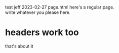 test
jeff
2023-02-27
page.html
here's a regular page.  
write whatever you please here.
# headers work too
that's about it
